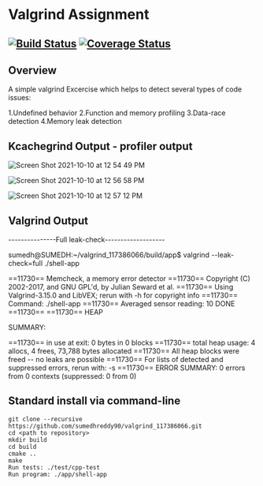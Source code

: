 # Valgrind Assignment
[![Build Status](https://travis-ci.org/dpiet/cpp-boilerplate.svg?branch=master)](https://travis-ci.org/dpiet/cpp-boilerplate)
[![Coverage Status](https://coveralls.io/repos/github/dpiet/cpp-boilerplate/badge.svg?branch=master)](https://coveralls.io/github/dpiet/cpp-boilerplate?branch=master)
---

## Overview
A simple valgrind Excercise which helps to detect several types of code issues:

1.Undefined behavior
2.Function and memory profiling
3.Data-race detection
4.Memory leak detection

## Kcachegrind Output - profiler output

![Screen Shot 2021-10-10 at 12 54 49 PM](https://user-images.githubusercontent.com/24978535/136706080-958584bb-8828-4b61-b6d2-e39f15cdae2e.png)

![Screen Shot 2021-10-10 at 12 56 58 PM](https://user-images.githubusercontent.com/24978535/136706082-b2e1626c-e334-49cd-a39a-5e35de508d6c.png)

![Screen Shot 2021-10-10 at 12 57 12 PM](https://user-images.githubusercontent.com/24978535/136706084-f0d50d9a-993a-424c-81b3-691c3f04a018.png)

## Valgrind Output

---------------Full leak-check-------------------

sumedh@SUMEDH:~/valgrind_117386066/build/app$ valgrind --leak-check=full ./shell-app


==11730== Memcheck, a memory error detector
==11730== Copyright (C) 2002-2017, and GNU GPL'd, by Julian Seward et al.
==11730== Using Valgrind-3.15.0 and LibVEX; rerun with -h for copyright info
==11730== Command: ./shell-app
==11730== 
Averaged sensor reading: 10
DONE
==11730== 
==11730== HEAP 

SUMMARY:

==11730==     in use at exit: 0 bytes in 0 blocks
==11730==   total heap usage: 4 allocs, 4 frees, 73,788 bytes allocated
==11730== All heap blocks were freed -- no leaks are possible
==11730== For lists of detected and suppressed errors, rerun with: -s
==11730== ERROR SUMMARY: 0 errors from 0 contexts (suppressed: 0 from 0)


## Standard install via command-line
```
git clone --recursive https://github.com/sumedhreddy90/valgrind_117386066.git
cd <path to repository>
mkdir build
cd build
cmake ..
make
Run tests: ./test/cpp-test
Run program: ./app/shell-app
```
